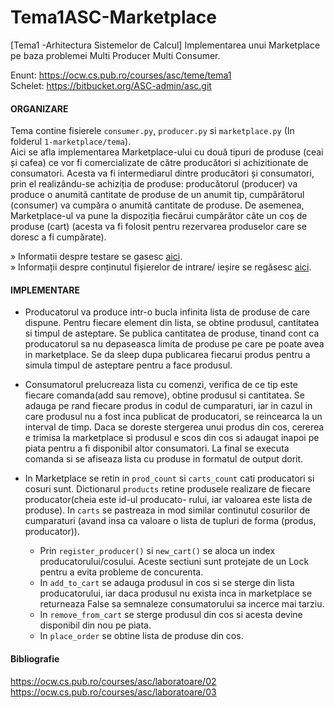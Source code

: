 # Tema1ASC-Marketplace
[Tema1 -Arhitectura Sistemelor de Calcul] Implementarea unui Marketplace pe baza problemei Multi Producer Multi Consumer.

Enunt: https://ocw.cs.pub.ro/courses/asc/teme/tema1 <br>
Schelet: https://bitbucket.org/ASC-admin/asc.git

#### ORGANIZARE

Tema contine fisierele ```consumer.py```, ```producer.py``` si ```marketplace.py``` (In folderul ```1-marketplace/tema```). <br>
Aici se afla implementarea Marketplace-ului cu două tipuri de produse (ceai și cafea) ce vor fi
comercializate de către producători si achizitionate de consumatori. Acesta va fi intermediarul dintre producători și consumatori, prin el realizându-se achiziția de produse: producătorul (producer) va produce o anumită cantitate de produse de un anumit tip, cumpărătorul (consumer) va cumpăra o anumită cantitate de produse. De asemenea, Marketplace-ul va pune la dispoziția fiecărui cumpărător câte un coș de produse (cart) (acesta va fi folosit pentru rezervarea produselor care se doresc a fi cumpărate).
	
» Informatii despre testare se gasesc [aici](https://github.com/stefaniagherasie/Tema1ASC-Marketplace/tree/master/1-marketplace). <br>
» Informații despre conținutul fișierelor de intrare/ ieșire se regăsesc [aici](https://bitbucket.org/ASC-admin/asc/src/master/assignments/1-marketplace/skel/test-gen/README_TESTS.md).
<br>


#### IMPLEMENTARE

- Producatorul va produce intr-o bucla
infinita lista de produse de care dispune. Pentru fiecare element din lista, se obtine
produsul, cantitatea si timpul de asteptare. Se publica cantitatea de produse, tinand 
cont ca producatorul sa nu depaseasca limita de produse pe care pe poate avea in 
marketplace. Se da sleep dupa publicarea fiecarui produs pentru a simula timpul de 
asteptare pentru a face produsul.

- Consumatorul prelucreaza lista cu comenzi, verifica de ce tip este fiecare comanda(add 
sau remove), obtine produsul si cantitatea. Se adauga pe rand fiecare produs in codul
de cumparaturi, iar in cazul in care produsul nu a fost inca publicat de producatori, 
se reincearca la un interval de timp. Daca se doreste stergerea unui produs din cos, 
cererea e trimisa la marketplace si produsul e scos din cos si adaugat inapoi pe piata
pentru a fi disponibil altor consumatori. La final se executa comanda si se afiseaza
lista cu produse in formatul de output dorit.

- In Marketplace se retin in ```prod_count``` si ```carts_count``` cati producatori si cosuri sunt. Dictionarul
```products``` retine produsele realizare de fiecare producator(cheia este id-ul producato-
rului, iar valoarea este lista de produse). In ```carts``` se pastreaza in mod similar continutul 
cosurilor de cumparaturi (avand insa ca valoare o lista de tupluri de forma 
(produs, producator)).
	- Prin ```register_producer()``` si ```new_cart()``` se aloca un index producatorului/cosului. Aceste
sectiuni sunt protejate de un Lock pentru a evita probleme de concurenta.  
	- In ```add_to_cart``` se adauga produsul in cos si se sterge din lista 
producatorului, iar daca produsul nu exista inca in marketplace se returneaza False sa
semnaleze consumatorului sa incerce mai tarziu. 
	- In ```remove_from_cart``` se sterge produsul
din cos si acesta devine disponibil din nou pe piata. 
	- In ```place_order``` se obtine lista
de produse din cos.

#### Bibliografie

https://ocw.cs.pub.ro/courses/asc/laboratoare/02 <br>
https://ocw.cs.pub.ro/courses/asc/laboratoare/03


